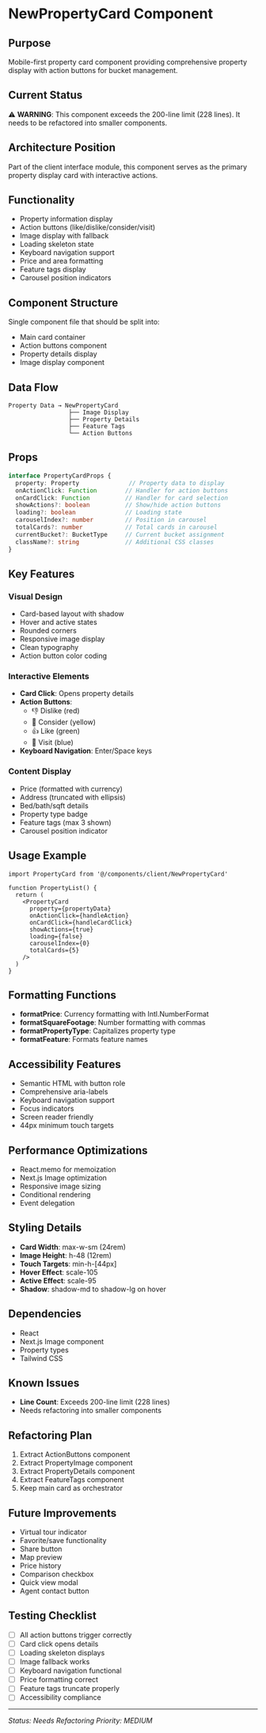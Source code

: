 # NewPropertyCard Component

## Purpose
Mobile-first property card component providing comprehensive property display with action buttons for bucket management.

## Current Status
⚠️ **WARNING**: This component exceeds the 200-line limit (228 lines). It needs to be refactored into smaller components.

## Architecture Position
Part of the client interface module, this component serves as the primary property display card with interactive actions.

## Functionality
- Property information display
- Action buttons (like/dislike/consider/visit)
- Image display with fallback
- Loading skeleton state
- Keyboard navigation support
- Price and area formatting
- Feature tags display
- Carousel position indicators

## Component Structure
Single component file that should be split into:
- Main card container
- Action buttons component
- Property details display
- Image display component

## Data Flow
```
Property Data → NewPropertyCard
                 ├── Image Display
                 ├── Property Details
                 ├── Feature Tags
                 └── Action Buttons
```

## Props
```typescript
interface PropertyCardProps {
  property: Property              // Property data to display
  onActionClick: Function        // Handler for action buttons
  onCardClick: Function          // Handler for card selection
  showActions?: boolean          // Show/hide action buttons
  loading?: boolean              // Loading state
  carouselIndex?: number         // Position in carousel
  totalCards?: number            // Total cards in carousel
  currentBucket?: BucketType     // Current bucket assignment
  className?: string             // Additional CSS classes
}
```

## Key Features

### Visual Design
- Card-based layout with shadow
- Hover and active states
- Rounded corners
- Responsive image display
- Clean typography
- Action button color coding

### Interactive Elements
- **Card Click**: Opens property details
- **Action Buttons**: 
  - 👎 Dislike (red)
  - 🤔 Consider (yellow)
  - 👍 Like (green)
  - 📅 Visit (blue)
- **Keyboard Navigation**: Enter/Space keys

### Content Display
- Price (formatted with currency)
- Address (truncated with ellipsis)
- Bed/bath/sqft details
- Property type badge
- Feature tags (max 3 shown)
- Carousel position indicator

## Usage Example

```tsx
import PropertyCard from '@/components/client/NewPropertyCard'

function PropertyList() {
  return (
    <PropertyCard
      property={propertyData}
      onActionClick={handleAction}
      onCardClick={handleCardClick}
      showActions={true}
      loading={false}
      carouselIndex={0}
      totalCards={5}
    />
  )
}
```

## Formatting Functions
- **formatPrice**: Currency formatting with Intl.NumberFormat
- **formatSquareFootage**: Number formatting with commas
- **formatPropertyType**: Capitalizes property type
- **formatFeature**: Formats feature names

## Accessibility Features
- Semantic HTML with button role
- Comprehensive aria-labels
- Keyboard navigation support
- Focus indicators
- Screen reader friendly
- 44px minimum touch targets

## Performance Optimizations
- React.memo for memoization
- Next.js Image optimization
- Responsive image sizing
- Conditional rendering
- Event delegation

## Styling Details
- **Card Width**: max-w-sm (24rem)
- **Image Height**: h-48 (12rem)
- **Touch Targets**: min-h-[44px]
- **Hover Effect**: scale-105
- **Active Effect**: scale-95
- **Shadow**: shadow-md to shadow-lg on hover

## Dependencies
- React
- Next.js Image component
- Property types
- Tailwind CSS

## Known Issues
- **Line Count**: Exceeds 200-line limit (228 lines)
- Needs refactoring into smaller components

## Refactoring Plan
1. Extract ActionButtons component
2. Extract PropertyImage component
3. Extract PropertyDetails component
4. Extract FeatureTags component
5. Keep main card as orchestrator

## Future Improvements
- Virtual tour indicator
- Favorite/save functionality
- Share button
- Map preview
- Price history
- Comparison checkbox
- Quick view modal
- Agent contact button

## Testing Checklist
- [ ] All action buttons trigger correctly
- [ ] Card click opens details
- [ ] Loading skeleton displays
- [ ] Image fallback works
- [ ] Keyboard navigation functional
- [ ] Price formatting correct
- [ ] Feature tags truncate properly
- [ ] Accessibility compliance

---
*Status: Needs Refactoring*
*Priority: MEDIUM*